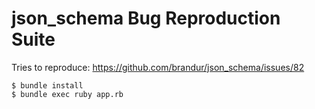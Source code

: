 # json_schema Bug Reproduction Suite

Tries to reproduce: https://github.com/brandur/json_schema/issues/82

```
$ bundle install
$ bundle exec ruby app.rb
```
